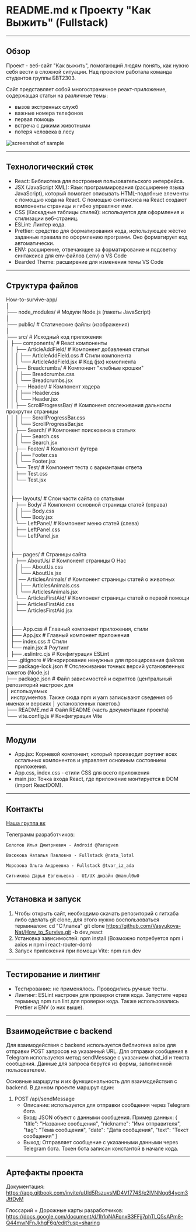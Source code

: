 # README.md к Проекту "Как Выжить" (Fullstack)
-----------------------------------

## Обзор

Проект - веб-сайт "Как выжить", помогающий людям понять, как нужно себя вести в сложной ситуации.  Над проектом работала команда студентов группы БВТ2303.

Сайт представляет собой многостраничное реакт-приложение, содержащая статьи на различные темы: 
* вызов экстренных служб
* важные номера телефонов
* первая помощь
* встреча с дикими животными
* потеря человека в лесу

![screenshot of sample](https://sun9-18.userapi.com/impg/Dk0sQrq7pCLXY4MLkSPZf9Ccv_VIHoA5eNvk3g/KVS01W1naVA.jpg?size=1280x556&quality=95&sign=ab3adaa0535736e0ed74cebf2f9dfb1f&type=album)

***
## Технологический стек
- React: Библиотека для построения пользовательского интерфейса.
- JSX (JavaScript XML): Язык программирования (расширение языка JavaScript), который помогает описывать HTML-подобные элементы с помощью кода на React. С помощью синтаксиса на React создают компоненты страницы и гибко управляют ими.
- CSS (Каскадные таблицы стилей): используется для оформления и стилизации веб-страниц.
- ESLint: Линтер кода.
- Prettier: средство для форматирования кода, использующее жёстко заданные правила по оформлению программ. Оно форматирует код автоматически. 
- ENV: расширение, отвечающее за форматирование и подсветку синтаксиса для env-файлов (.env) в VS Code
- Bearded Theme: расширение для изменения темы VS Code

***
## Структура файлов

How-to-survive-app/  
│  
├── node_modules/                # Модули Node.js (пакеты JavaScript)  
│  
├── public/                      # Статические файлы (изображения)  
│  
├── src/                         # Исходный код приложения  
│   ├── components/              # React компоненты  
│   │   ├── ArticleAddField/                 # Компонент добавления статьи  
│   │   │      ├── ArticleAddField.css       # Стили компонента  
│   │   │      └── ArticleAddField.jsx       # Код (jsx) комопнента  
│   │   ├── Breadcrumbs/                     # Компонент "хлебные крошки"  
│   │   │      ├── Breadcrumbs.css  
│   │   │      └── Breadcrumbs.jsx  
│   │   ├── Header/                          # Компонент хэдера  
│   │   │      ├── Header.css  
│   │   │      └── Header.jsx  
│   │   ├── ScrollProgressBar/               # Компонент отслеживания дальности прокрутки страницы  
│   │   │      ├── ScrollProgressBar.css  
│   │   │      └── ScrollProgressBar.jsx  
│   │   ├── Search/                          # Компонент поисковика в статьях  
│   │   │      ├── Search.css  
│   │   │      └── Search.jsx  
│   │   ├── Footer/                          # Компонент футера  
│   │   │      ├── Footer.css  
│   │   │      └── Footer.jsx  
│   │   └── Test/                            # Компонент теста с вариантами ответа  
│   │          ├── Test.css  
│   │          └── Test.jsx  
│   │  
│   │  
│   ├── layouts/                             # Слои части сайта со статьями  
│   │   ├── Body/                            # Компонент основной страницы статей (справа)  
│   │   │      ├── Body.css  
│   │   │      └── Body.jsx  
│   │   └── LeftPanel/                       # Компонент меню статей (слева)  
│   │          ├── LeftPanel.css  
│   │          └── LeftPanel.jsx  
│   │  
│   │  
│   ├── pages/                               # Страницы сайта  
│   │   ├── AboutUs/                         # Компонент страницы О Нас  
│   │   │      ├── AboutUs.css  
│   │   │      └── AboutUs.jsx  
│   │   │── ArticlesAnimals/                 # Компонент страницы статей о животных  
│   │   │      ├── ArticlesAnimals.css  
│   │   │      └── ArticlesAnimals.jsx  
│   │   └── ArticlesFirstAid/                # Компонент страницы статей о первой помощи  
│   │          ├── ArticlesFirstAid.css  
│   │          └── ArticlesFirstAid.jsx  
│   │  
│   │  
│   ├── App.css                  # Главный компонент приложения, стили  
│   ├── App.jsx                  # Главный компонент приложения  
│   ├── index.css                # Стили  
│   └── main.jsx                 # Роутинг  
│
├── .eslintrc.cjs                # Конфигурация ESLint  
├── .gitignore                   # Игнорирование ненужных для проецирования файлов  
├── package-lock.json            # Отслеживании точных версий установленных пакетов (Node.js)  
├── package.json                 # Файл зависимостей и скриптов (центральный репозиторий настроек для  
│                                используемых      
│                                инструментов. Также сюда npm и yarn записывают сведения об именах и версиях           │                                установленных пакетов.)  
├── README.md                    # Файл README (часть документации проекта)  
└── vite.config.js               # Конфигурация Vite

***
## Модули
- App.jsx: Корневой компонент, который проихводит роутинг всех остальных компонентов и управляет основным состоянием приложения.
- App.css, index.css - стили CSS для всего приложения
- main.jsx: Точка входа React, где приложение монтируется в DOM (import ReactDOM).

***
## Контакты

[Наша группа вк](https://vk.com/club226042324)

Телеграмм разработчиков:

` Болотов Илья Дмитриевич - Android @Paragven `

` Васюкова Наталья Павловна - Fullstack @nata_lotal `

`Морозова Ольга Андреевна - Fullstack @tvar_iz_ada`

`Ситникова Дарья Евгеньевна - UI/UX дизайн @manul0w0`

-----------------------------------

## Установка и запуск
1. Чтобы открыть сайт, необходимо скачать репозиторий с гитхаба либо сделать git clone, для этого нужно воспользоваться терминалом:
    cd "C:\папка"
    git clone https://github.com/Vasyukova-Nat/How_to_Survive.git -b dev_react
2. Установка зависимостей:
    npm install
    (Возможно потребуется npm i axios  и  npm i react-router-dom)
3. Запуск приложения при помощи Vite:
    npm run dev
-----------------------------------
## Тестирование и линтинг
- Тестирование: не применялось. Проводились ручные тесты.
- Линтинг: ESLint настроен для проверки стиля кода. Запустите через терминад npm run lint для проверки кода. Также использовались Prettier и ENV (о них выше).
-----------------------------------
## Взаимодействие с backend  
Для взаимодействия с backend используется библиотека axios для отправки POST запросов на указанный URL. Для отправки сообщения в Telegram используется метод sendMessage с указанием chat_id и текста сообщения. Данные для запроса берутся из формы, заполненной пользователем.

Основные маршруты и их функциональность для взаимодействия с backend. В данном проекте маршрут один: 
1. POST /api/sendMessage
   - Описание: используется для отправки сообщения через Telegram бота.
   - Вход: JSON объект с данными сообщения.
     Пример данных:
     {
       "title": "Название сообщения",
       "nickname": "Имя отправителя",
       "tag": "Тема сообщения",
       "date": "Дата сообщения",
       "text": "Текст сообщения"
     }
   - Выход: Отправляет сообщение с указанными данными через Telegram бота. Токен бота записан константой в начале кода.

-----------------------------------
## Артефакты проекта
Документация: <https://app.gitbook.com/invite/uUld5RszuvsMD4V1774S/e2lVNNgg64ycm3JttDyM>

Глоссарий + Дорожные карты разработчиков: <https://docs.google.com/document/d/1h1pNAFpnxB3FFjj7phTLQ5sAPm8-Q44mwNFnJkhgF6g/edit?usp=sharing>

